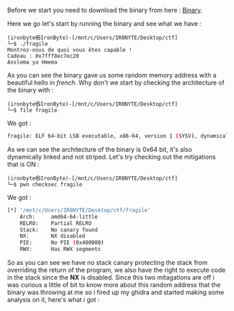Before we start you need to download the binary from here : [Binary](./fragile).

Here we go let's start by running the binary and see what we have : 

````console
(ironbyte㉿IronByte)-[/mnt/c/Users/IR0NYTE/Desktop/ctf]
└─$ ./fragile
Montrez-nous de quoi vous êtes capable !
Cadeau : 0x7fff8ec7ec20
Asslema ya Hmema
````

As you can see the binary gave us some random memory address with a beautiful hello in *french*. Why don't we start by checking the architecture of the binary with : 
```console
(ironbyte㉿IronByte)-[/mnt/c/Users/IR0NYTE/Desktop/ctf]
└─$ file fragile
```
We got : 

````bash
fragile: ELF 64-bit LSB executable, x86-64, version 1 (SYSV), dynamically linked, interpreter /lib64/ld-linux-x86-64.so.2, for GNU/Linux 3.2.0, BuildID[sha1]=6a457609506482cdebb144dbacd9c1f6fba34955, stripped
````
As we can see the architecture of the binary is 0x64 bit, it's also dynamically linked and not striped. Let's try checking out the mitigations that is ON : 

````console
(ironbyte㉿IronByte)-[/mnt/c/Users/IR0NYTE/Desktop/ctf]
└─$ pwn checksec fragile
````

We got : 

````bash 
[*] '/mnt/c/Users/IR0NYTE/Desktop/ctf/fragile'
    Arch:     amd64-64-little
    RELRO:    Partial RELRO
    Stack:    No canary found
    NX:       NX disabled
    PIE:      No PIE (0x400000)
    RWX:      Has RWX segments
````

So as you can see we have no stack canary protecting the stack from overriding the return of the program, we also have the right to execute code in the stack since the **NX** is disabled. Since this two mitagations are off i was curious a little of bit to know more about this random address that the binary was throwing at me so i fired up my ghidra and started making some analysis on it, here's what i got : 





